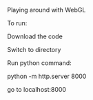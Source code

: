 Playing around with WebGL

To run: 

Download the code

Switch to directory

Run python command:

python -m http.server 8000

go to localhost:8000

